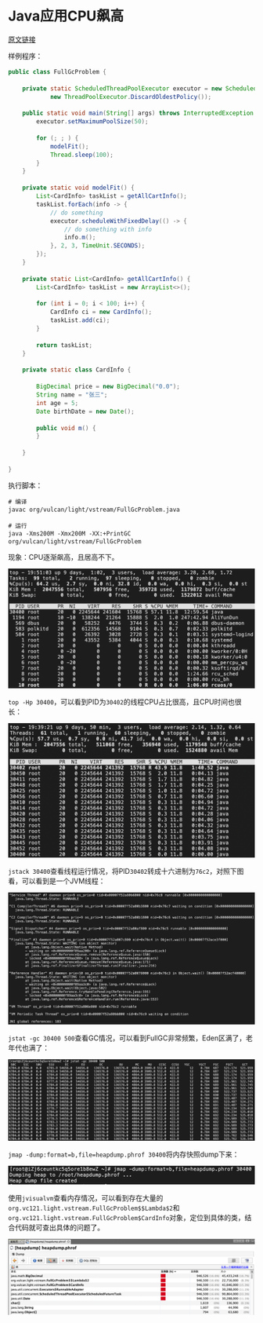 # Java应用CPU飙高

[原文链接](https://www.modb.pro/db/246094)

样例程序：

```java
public class FullGcProblem {

    private static ScheduledThreadPoolExecutor executor = new ScheduledThreadPoolExecutor(50,
            new ThreadPoolExecutor.DiscardOldestPolicy());

    public static void main(String[] args) throws InterruptedException {
        executor.setMaximumPoolSize(50);

        for (; ; ) {
            modelFit();
            Thread.sleep(100);
        }
    }

    private static void modelFit() {
        List<CardInfo> taskList = getAllCartInfo();
        taskList.forEach(info -> {
            // do something
            executor.scheduleWithFixedDelay(() -> {
                // do something with info
                info.m();
            }, 2, 3, TimeUnit.SECONDS);
        });
    }

    private static List<CardInfo> getAllCartInfo() {
        List<CardInfo> taskList = new ArrayList<>();

        for (int i = 0; i < 100; i++) {
            CardInfo ci = new CardInfo();
            taskList.add(ci);
        }

        return taskList;
    }

    private static class CardInfo {

        BigDecimal price = new BigDecimal("0.0");
        String name = "张三";
        int age = 5;
        Date birthDate = new Date();

        public void m() {
        }

    }

}
```

执行脚本：

```shell
# 编译
javac org/vulcan/light/vstream/FullGcProblem.java

# 运行
java -Xms200M -Xmx200M -XX:+PrintGC org/vulcan/light/vstream/FullGcProblem
```

现象：CPU逐渐飙高，且居高不下。

<img src="https://github.com/vulcan-0/v-stream/blob/master/assets/image1001.png">

`top -Hp 30400`，可以看到PID为`30402`的线程CPU占比很高，且CPU时间也很长：

<img src="https://github.com/vulcan-0/v-stream/blob/master/assets/image1002.png">

`jstack 30400`查看线程运行情况，将PID`30402`转成十六进制为`76c2`，对照下图看，可以看到是一个JVM线程：

<img src="https://github.com/vulcan-0/v-stream/blob/master/assets/image1003.png">

`jstat -gc 30400 500`查看GC情况，可以看到FullGC非常频繁，Eden区满了，老年代也满了：

<img src="https://github.com/vulcan-0/v-stream/blob/master/assets/image1004.png">

`jmap -dump:format=b,file=heapdump.phrof 30400`将内存快照dump下来：

<img src="https://github.com/vulcan-0/v-stream/blob/master/assets/image1005.png">

使用`jvisualvm`查看内存情况，可以看到存在大量的`org.vc121.light.vstream.FullGcProblem$$Lambda$2`和`org.vc121.light.vstream.FullGcProblem$CardInfo`对象，定位到具体的类，结合代码就可查出具体的问题了。

<img src="https://github.com/vulcan-0/v-stream/blob/master/assets/image1006.png">